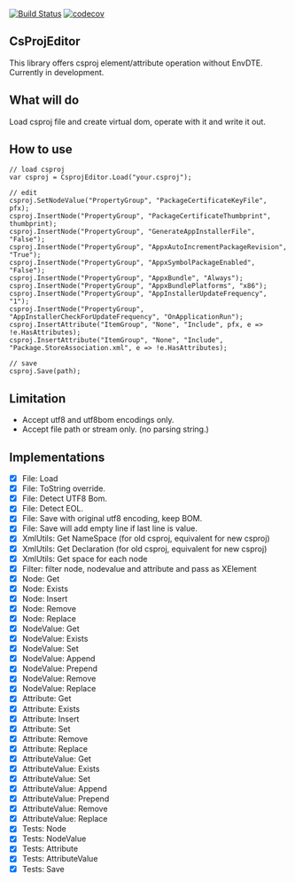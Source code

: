 [![Build Status](https://cloud.drone.io/api/badges/guitarrapc/CsProjEditor/status.svg)](https://cloud.drone.io/guitarrapc/CsProjEditor) [![codecov](https://codecov.io/gh/guitarrapc/CsProjEditor/branch/master/graph/badge.svg)](https://codecov.io/gh/guitarrapc/CsProjEditor)

## CsProjEditor

This library offers csproj element/attribute operation without EnvDTE.
Currently in development.

## What will do

Load csproj file and create virtual dom, operate with it and write it out.

## How to use

```chsarp
// load csproj
var csproj = CsprojEditor.Load("your.csproj");

// edit
csproj.SetNodeValue("PropertyGroup", "PackageCertificateKeyFile", pfx);
csproj.InsertNode("PropertyGroup", "PackageCertificateThumbprint", thumbprint);
csproj.InsertNode("PropertyGroup", "GenerateAppInstallerFile", "False");
csproj.InsertNode("PropertyGroup", "AppxAutoIncrementPackageRevision", "True");
csproj.InsertNode("PropertyGroup", "AppxSymbolPackageEnabled", "False");
csproj.InsertNode("PropertyGroup", "AppxBundle", "Always");
csproj.InsertNode("PropertyGroup", "AppxBundlePlatforms", "x86");
csproj.InsertNode("PropertyGroup", "AppInstallerUpdateFrequency", "1");
csproj.InsertNode("PropertyGroup", "AppInstallerCheckForUpdateFrequency", "OnApplicationRun");
csproj.InsertAttribute("ItemGroup", "None", "Include", pfx, e => !e.HasAttributes);
csproj.InsertAttribute("ItemGroup", "None", "Include", "Package.StoreAssociation.xml", e => !e.HasAttributes);

// save
csproj.Save(path);
```

## Limitation

* Accept utf8 and utf8bom encodings only.
* Accept file path or stream only. (no parsing string.)

## Implementations

* [x] File: Load
* [x] File: ToString override.
* [x] File: Detect UTF8 Bom.
* [x] File: Detect EOL.
* [x] File: Save with original utf8 encoding, keep BOM.
* [x] File: Save will add empty line if last line is value.
* [x] XmlUtils: Get NameSpace (for old csproj, equivalent for new csproj)
* [x] XmlUtils: Get Declaration (for old csproj, equivalent for new csproj)
* [x] XmlUtils: Get space for each node
* [x] Filter: filter node, nodevalue and attribute and pass as XElement
* [x] Node: Get
* [x] Node: Exists
* [x] Node: Insert
* [x] Node: Remove
* [x] Node: Replace
* [x] NodeValue: Get
* [x] NodeValue: Exists
* [x] NodeValue: Set
* [x] NodeValue: Append
* [x] NodeValue: Prepend
* [x] NodeValue: Remove
* [x] NodeValue: Replace
* [x] Attribute: Get
* [x] Attribute: Exists
* [x] Attribute: Insert
* [x] Attribute: Set
* [x] Attribute: Remove
* [x] Attribute: Replace
* [x] AttributeValue: Get
* [x] AttributeValue: Exists
* [x] AttributeValue: Set
* [x] AttributeValue: Append
* [x] AttributeValue: Prepend
* [x] AttributeValue: Remove
* [x] AttributeValue: Replace
* [x] Tests: Node
* [x] Tests: NodeValue
* [x] Tests: Attribute
* [x] Tests: AttributeValue
* [x] Tests: Save
